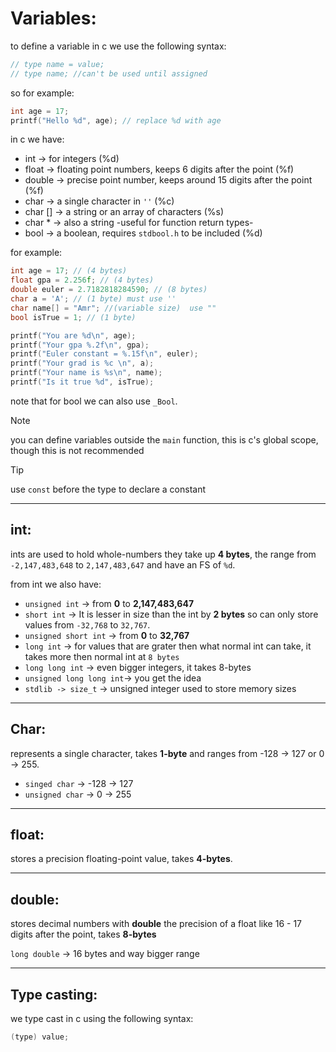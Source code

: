 # Variables:

to define a variable in c we use the following syntax:

```c
// type name = value;
// type name; //can't be used until assigned
```

so for example:

```c
int age = 17;
printf("Hello %d", age); // replace %d with age
```

in c we have:

- int -> for integers (%d)
- float -> floating point numbers, keeps 6 digits after the point (%f)
- double -> precise point number, keeps around 15 digits after the point (%f)
- char -> a single character in `''` (%c)
- char [] -> a string or an array of characters (%s)
- char * -> also a string -useful for function return types-
- bool -> a boolean, requires `stdbool.h` to be included (%d)

for example:

```c
int age = 17; // (4 bytes)
float gpa = 2.256f; // (4 bytes)
double euler = 2.7182818284590; // (8 bytes)
char a = 'A'; // (1 byte) must use ''
char name[] = "Amr"; //(variable size)  use ""
bool isTrue = 1; // (1 byte)

printf("You are %d\n", age);
printf("Your gpa %.2f\n", gpa);
printf("Euler constant = %.15f\n", euler);
printf("Your grad is %c \n", a);
printf("Your name is %s\n", name);
printf("Is it true %d", isTrue);
```

note that for bool we can also use `_Bool`.

> [!NOTE]
> you can define variables outside the `main` function, this is c's global scope, though this is not recommended

> [!TIP]
> use `const` before the type to declare a constant

---

## int:

ints are used to hold whole-numbers they take up **4 bytes**, the range from `-2,147,483,648` to `2,147,483,647` and have an FS of `%d`.

from int we also have:

- `unsigned int` -> from **0** to **2,147,483,647**
- `short int` -> It is lesser in size than the int by **2 bytes** so can only store values from `-32,768` to `32,767`.
- `unsigned short int` -> from **0** to **32,767**
- `long int` -> for values that are grater then what normal int can take, it takes more then normal int at `8 bytes`
- `long long int` -> even bigger integers, it takes 8-bytes
- `unsigned long long int`-> you get the idea
- `stdlib -> size_t` -> unsigned integer used to store memory sizes

---

## Char:

represents a single character, takes **1-byte** and ranges from -128 -> 127 or 0 -> 255.

- `singed char` -> -128 -> 127
- `unsigned char` -> 0 -> 255

---

## float:

stores a precision floating-point value, takes **4-bytes**.

---

## double:

stores decimal numbers with **double** the precision of a float like 16 - 17 digits after the point, takes **8-bytes**

`long double` -> 16 bytes and way bigger range

---

## Type casting:

we type cast in c using the following syntax:

```c
(type) value;
```
